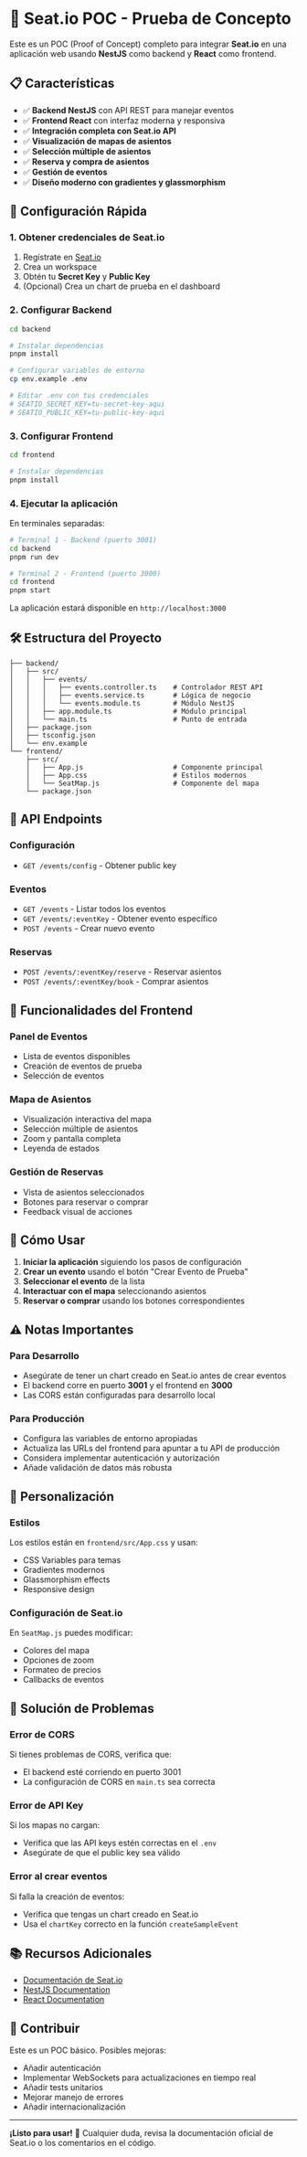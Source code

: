 # 🎫 Seat.io POC - Prueba de Concepto

Este es un POC (Proof of Concept) completo para integrar **Seat.io** en una aplicación web usando **NestJS** como backend y **React** como frontend.

## 📋 Características

- ✅ **Backend NestJS** con API REST para manejar eventos
- ✅ **Frontend React** con interfaz moderna y responsiva
- ✅ **Integración completa con Seat.io API**
- ✅ **Visualización de mapas de asientos**
- ✅ **Selección múltiple de asientos**
- ✅ **Reserva y compra de asientos**
- ✅ **Gestión de eventos**
- ✅ **Diseño moderno con gradientes y glassmorphism**

## 🚀 Configuración Rápida

### 1. Obtener credenciales de Seat.io

1. Regístrate en [Seat.io](https://www.seats.io/)
2. Crea un workspace
3. Obtén tu **Secret Key** y **Public Key**
4. (Opcional) Crea un chart de prueba en el dashboard

### 2. Configurar Backend

```bash
cd backend

# Instalar dependencias
pnpm install

# Configurar variables de entorno
cp env.example .env

# Editar .env con tus credenciales
# SEATIO_SECRET_KEY=tu-secret-key-aqui
# SEATIO_PUBLIC_KEY=tu-public-key-aqui
```

### 3. Configurar Frontend

```bash
cd frontend

# Instalar dependencias
pnpm install
```

### 4. Ejecutar la aplicación

En terminales separadas:

```bash
# Terminal 1 - Backend (puerto 3001)
cd backend
pnpm run dev

# Terminal 2 - Frontend (puerto 3000)  
cd frontend
pnpm start
```

La aplicación estará disponible en `http://localhost:3000`

## 🛠️ Estructura del Proyecto

```
├── backend/
│   ├── src/
│   │   ├── events/
│   │   │   ├── events.controller.ts    # Controlador REST API
│   │   │   ├── events.service.ts       # Lógica de negocio
│   │   │   └── events.module.ts        # Módulo NestJS
│   │   ├── app.module.ts               # Módulo principal
│   │   └── main.ts                     # Punto de entrada
│   ├── package.json
│   ├── tsconfig.json
│   └── env.example
└── frontend/
    ├── src/
    │   ├── App.js                      # Componente principal
    │   ├── App.css                     # Estilos modernos
    │   └── SeatMap.js                  # Componente del mapa
    └── package.json
```

## 📡 API Endpoints

### Configuración
- `GET /events/config` - Obtener public key

### Eventos
- `GET /events` - Listar todos los eventos
- `GET /events/:eventKey` - Obtener evento específico
- `POST /events` - Crear nuevo evento

### Reservas
- `POST /events/:eventKey/reserve` - Reservar asientos
- `POST /events/:eventKey/book` - Comprar asientos

## 🎨 Funcionalidades del Frontend

### Panel de Eventos
- Lista de eventos disponibles
- Creación de eventos de prueba
- Selección de eventos

### Mapa de Asientos
- Visualización interactiva del mapa
- Selección múltiple de asientos
- Zoom y pantalla completa
- Leyenda de estados

### Gestión de Reservas
- Vista de asientos seleccionados
- Botones para reservar o comprar
- Feedback visual de acciones

## 🎯 Cómo Usar

1. **Iniciar la aplicación** siguiendo los pasos de configuración
2. **Crear un evento** usando el botón "Crear Evento de Prueba"
3. **Seleccionar el evento** de la lista
4. **Interactuar con el mapa** seleccionando asientos
5. **Reservar o comprar** usando los botones correspondientes

## ⚠️ Notas Importantes

### Para Desarrollo
- Asegúrate de tener un chart creado en Seat.io antes de crear eventos
- El backend corre en puerto **3001** y el frontend en **3000**
- Las CORS están configuradas para desarrollo local

### Para Producción
- Configura las variables de entorno apropiadas
- Actualiza las URLs del frontend para apuntar a tu API de producción
- Considera implementar autenticación y autorización
- Añade validación de datos más robusta

## 🔧 Personalización

### Estilos
Los estilos están en `frontend/src/App.css` y usan:
- CSS Variables para temas
- Gradientes modernos
- Glassmorphism effects
- Responsive design

### Configuración de Seat.io
En `SeatMap.js` puedes modificar:
- Colores del mapa
- Opciones de zoom
- Formateo de precios
- Callbacks de eventos

## 🚨 Solución de Problemas

### Error de CORS
Si tienes problemas de CORS, verifica que:
- El backend esté corriendo en puerto 3001
- La configuración de CORS en `main.ts` sea correcta

### Error de API Key
Si los mapas no cargan:
- Verifica que las API keys estén correctas en el `.env`
- Asegúrate de que el public key sea válido

### Error al crear eventos
Si falla la creación de eventos:
- Verifica que tengas un chart creado en Seat.io
- Usa el `chartKey` correcto en la función `createSampleEvent`

## 📚 Recursos Adicionales

- [Documentación de Seat.io](https://docs.seats.io/)
- [NestJS Documentation](https://nestjs.com/)
- [React Documentation](https://react.dev/)

## 🤝 Contribuir

Este es un POC básico. Posibles mejoras:
- Añadir autenticación
- Implementar WebSockets para actualizaciones en tiempo real
- Añadir tests unitarios
- Mejorar manejo de errores
- Añadir internacionalización

---

**¡Listo para usar!** 🚀 Cualquier duda, revisa la documentación oficial de Seat.io o los comentarios en el código. 